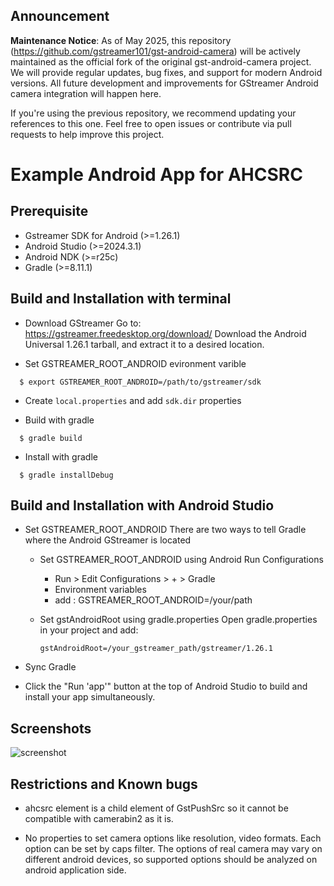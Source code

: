 Announcement
------------
**Maintenance Notice**: As of May 2025, this repository (https://github.com/gstreamer101/gst-android-camera) will be actively maintained as the official fork of the original gst-android-camera project. We will provide regular updates, bug fixes, and support for modern Android versions. All future development and improvements for GStreamer Android camera integration will happen here.

If you're using the previous repository, we recommend updating your references to this one. Feel free to open issues or contribute via pull requests to help improve this project.


Example Android App for AHCSRC
==============================

Prerequisite
------------

 - Gstreamer SDK for Android (>=1.26.1)
 - Android Studio (>=2024.3.1)
 - Android NDK (>=r25c)
 - Gradle (>=8.11.1)

Build and Installation with terminal
----------------------

- Download GStreamer
Go to: https://gstreamer.freedesktop.org/download/
Download the Android Universal 1.26.1 tarball, and extract it to a desired location.

- Set GSTREAMER_ROOT_ANDROID evironment varible
```
  $ export GSTREAMER_ROOT_ANDROID=/path/to/gstreamer/sdk
```

 - Create `local.properties` and add `sdk.dir` properties

 - Build with gradle

```
  $ gradle build
```

 - Install with gradle

```
  $ gradle installDebug
```

Build and Installation with Android Studio
----------------------

- Set GSTREAMER_ROOT_ANDROID
  There are two ways to tell Gradle where the Android GStreamer is located

  * Set GSTREAMER_ROOT_ANDROID using Android Run Configurations
    * Run > Edit Configurations > + > Gradle
    * Environment variables
    * add : GSTREAMER_ROOT_ANDROID=/your/path

  * Set gstAndroidRoot using gradle.properties
  Open gradle.properties in your project and add:
    ```
    gstAndroidRoot=/your_gstreamer_path/gstreamer/1.26.1
    ```

- Sync Gradle

- Click the "Run 'app'" button at the top of Android Studio to build and install your app simultaneously.

Screenshots
----------
![screenshot](screenshots/screenshot.png)

Restrictions and Known bugs
---------------------------

 - ahcsrc element is a child element of GstPushSrc so it cannot be compatible
   with camerabin2 as it is.

 - No properties to set camera options like resolution, video formats.
   Each option can be set by caps filter.
   The options of real camera may vary on different android devices, so
   supported options should be analyzed on android application side.
